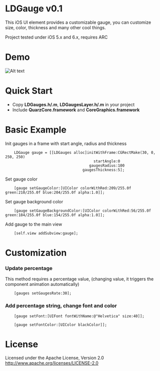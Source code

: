 LDGauge v0.1
========
This iOS UI element provides a customizable gauge, you can customize  size, color, thickness and many other cool things.

Project tested under iOS 5.x and 6.x, requires ARC

Demo
====

![Alt text](http://s13.postimg.org/yggr3rlx3/gif_1.gif)


Quick Start
===========
* Copy __LDGauges.h/.m__, __LDGaugesLayer.h/.m__ in your project
* Include __QuarzCore.framework__ and __CoreGraphics.framework__ 


Basic Example
==============

Init gauges in a frame with start angle, radius and thickness
```objc
    LDGauge gauge = [[LDGauges alloc]initWithFrame:CGRectMake(30, 0, 250, 250) 
                                        startAngle:0
                                      gaugesRadius:100 
                                   gaugesThickness:5];
```
Set gauge color
```objc
    [gauge setGaugeColor:[UIColor colorWithRed:209/255.0f green:210/255.0f blue:204/255.0f alpha:1.0]];
```
Set gauge background color
```objc
    [gauge setGaugeBackgroundColor:[UIColor colorWithRed:56/255.0f green:184/255.0f blue:154/255.0f alpha:1.0]];
```   
Add gauge to the main view
```objc
    [self.view addSubview:gauge];
```
Customization
=============

### Update percentage

This method requires a percentage value, (changing value, it triggers the component animation automatically)
```objc
    [gauges setGaugesRate:30];
```
### Add percentage string, change font and color 
```objc
    [gauge setFont:[UIFont fontWithName:@"Helvetica" size:40]];
```
```objc
    [gauge setFontColor:[UIColor blackColor]];
```
License
=======

Licensed under the Apache License, Version 2.0 http://www.apache.org/licenses/LICENSE-2.0

